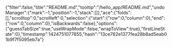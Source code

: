 {"filter":false,"title":"README.md","tooltip":"/hello_app/README.md","undoManager":{"mark":-1,"position":-1,"stack":[]},"ace":{"folds":[],"scrolltop":0,"scrollleft":0,"selection":{"start":{"row":0,"column":0},"end":{"row":0,"column":0},"isBackwards":false},"options":{"guessTabSize":true,"useWrapMode":false,"wrapToView":true},"firstLineState":0},"timestamp":1424751077855,"hash":"13ce762e1377fea28b8ad5eab01b9f7f5095eb7a"}